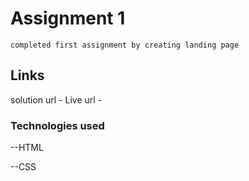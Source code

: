 # Assignment 1

    completed first assignment by creating landing page 

## Links

   solution url -
   Live url -

### Technologies used

   --HTML

   --CSS